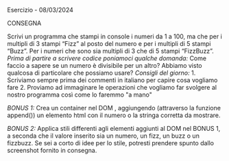 Esercizio - 08/03/2024

CONSEGNA

Scrivi un programma che stampi in console i numeri da 1 a 100, ma che per i multipli di 3 stampi “Fizz” al posto del numero e per i multipli di 5 stampi “Buzz”.
Per i numeri che sono sia multipli di 3 che di 5 stampi “FizzBuzz”.
*Prima di partire a scrivere codice poniamoci qualche domanda:*
Come faccio a sapere se un numero è divisibile per un altro?
Abbiamo visto qualcosa di particolare che possiamo usare?
*Consigli del giorno:*
    1. Scriviamo sempre prima dei commenti in italiano per capire cosa vogliamo fare
    2. Proviamo ad immaginare le operazioni che vogliamo far svolgere al nostro programma così come lo faremmo "a mano"

*BONUS 1:*
Crea un container nel DOM , aggiungendo (attraverso la funzione append()) un elemento html con il numero o la stringa corretta da mostrare.

*BONUS 2:*
Applica stili differenti agli elementi aggiunti al DOM nel BONUS 1, a seconda che il valore inserito sia un numero, un fizz, un buzz o un fizzbuzz.
Se sei a corto di idee per lo stile, potresti prendere spunto dallo screenshot fornito in consegna.